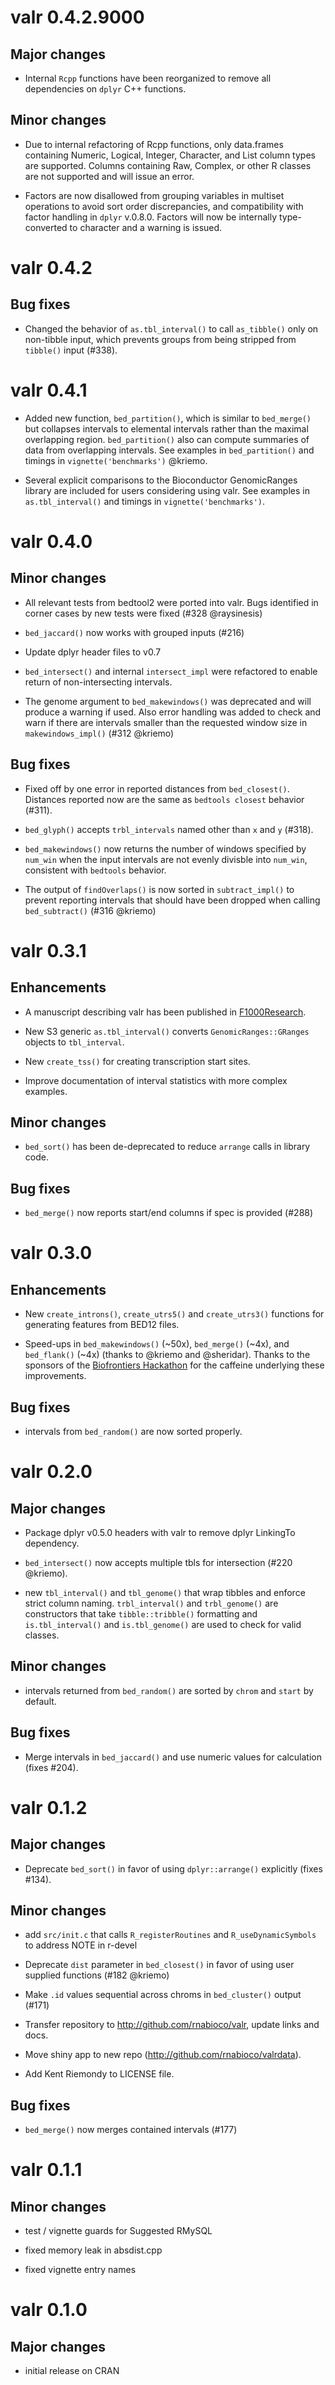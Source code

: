 # valr 0.4.2.9000

## Major changes 

* Internal `Rcpp` functions have been reorganized to remove all dependencies on `dplyr` C++ functions. 

## Minor changes

* Due to internal refactoring of Rcpp functions, only data.frames containing Numeric, Logical, Integer, Character, and List column types are supported. Columns containing Raw, Complex, or other R classes are not supported and will issue an error. 

* Factors are now disallowed from grouping variables in multiset operations to avoid sort order discrepancies, and compatibility with factor handling in `dplyr` v.0.8.0. Factors will now be internally type-converted to character and a warning is issued.

# valr 0.4.2

## Bug fixes

* Changed the behavior of `as.tbl_interval()` to call `as_tibble()` only on non-tibble input, which prevents groups from being stripped from `tibble()` input (#338).

# valr 0.4.1

* Added new function, `bed_partition()`, which is similar to `bed_merge()` but collapses intervals to elemental intervals rather than the maximal overlapping region. `bed_partition()` also can compute summaries of data from overlapping intervals. See examples in `bed_partition()` and timings in `vignette('benchmarks')` @kriemo.

* Several explicit comparisons to the Bioconductor GenomicRanges library are included for users considering using valr. See examples in `as.tbl_interval()` and timings in `vignette('benchmarks')`.

# valr 0.4.0

## Minor changes

* All relevant tests from bedtool2 were ported into valr. Bugs identified in corner cases by new tests were fixed (#328 @raysinesis)

* `bed_jaccard()` now works with grouped inputs (#216)

* Update dplyr header files to v0.7

* `bed_intersect()` and internal `intersect_impl` were refactored to enable return of non-intersecting intervals.

* The genome argument to `bed_makewindows()` was deprecated and will produce a warning if used. Also error handling was added to check and warn if there are intervals smaller than the requested window size in `makewindows_impl()` (#312 @kriemo)

## Bug fixes

* Fixed off by one error in reported distances from `bed_closest()`. Distances reported now are the same as `bedtools closest` behavior (#311).

* `bed_glyph()` accepts `trbl_intervals` named other than `x` and `y` (#318).

* `bed_makewindows()` now returns the number of windows specified by `num_win` when the input intervals are not evenly divisble into `num_win`, consistent with `bedtools` behavior.

* The output of `findOverlaps()` is now sorted in `subtract_impl()` to prevent reporting intervals that should have been dropped when calling `bed_subtract()` (#316 @kriemo)

# valr 0.3.1

## Enhancements

* A manuscript describing valr has been published in [F1000Research](https://f1000research.com/articles/6-1025/v1).

* New S3 generic `as.tbl_interval()` converts `GenomicRanges::GRanges` objects to `tbl_interval`.

* New `create_tss()` for creating transcription start sites.

* Improve documentation of interval statistics with more complex examples.

## Minor changes

* `bed_sort()` has been de-deprecated to reduce `arrange` calls in library code.

## Bug fixes

* `bed_merge()` now reports start/end columns if spec is provided (#288)

# valr 0.3.0

## Enhancements

* New `create_introns()`, `create_utrs5()` and `create_utrs3()` functions for generating features from BED12 files.

* Speed-ups in `bed_makewindows()` (~50x), `bed_merge()` (~4x), and `bed_flank()` (~4x) (thanks to @kriemo and @sheridar). Thanks to the sponsors of the [Biofrontiers Hackathon](https://hackathon.colorado.edu/) for the caffeine underlying these improvements.

## Bug fixes

* intervals from `bed_random()` are now sorted properly.

# valr 0.2.0

## Major changes

* Package dplyr v0.5.0 headers with valr to remove dplyr LinkingTo dependency.

* `bed_intersect()` now accepts multiple tbls for intersection (#220 @kriemo).

* new `tbl_interval()` and `tbl_genome()` that wrap tibbles and enforce strict column naming. `trbl_interval()` and `trbl_genome()` are constructors that take `tibble::tribble()` formatting and `is.tbl_interval()` and `is.tbl_genome()` are used to check for valid classes.

## Minor changes

* intervals returned from `bed_random()` are sorted by `chrom` and `start` by default.
  
## Bug fixes

* Merge intervals in `bed_jaccard()` and use numeric values for calculation (fixes #204).

# valr 0.1.2

## Major changes

* Deprecate `bed_sort()` in favor of using `dplyr::arrange()` explicitly (fixes #134).

## Minor changes

* add `src/init.c` that calls `R_registerRoutines` and `R_useDynamicSymbols` to address NOTE in r-devel

* Deprecate `dist` parameter in `bed_closest()` in favor of using user supplied functions (#182 @kriemo)

* Make `.id` values sequential across chroms in `bed_cluster()` output (#171)

* Transfer repository to http://github.com/rnabioco/valr, update links and docs.

* Move shiny app to new repo (http://github.com/rnabioco/valrdata).

* Add Kent Riemondy to LICENSE file.

## Bug fixes

* `bed_merge()` now merges contained intervals (#177)

# valr 0.1.1

## Minor changes

- test / vignette guards for Suggested RMySQL

- fixed memory leak in absdist.cpp

- fixed vignette entry names

# valr 0.1.0

## Major changes

- initial release on CRAN
